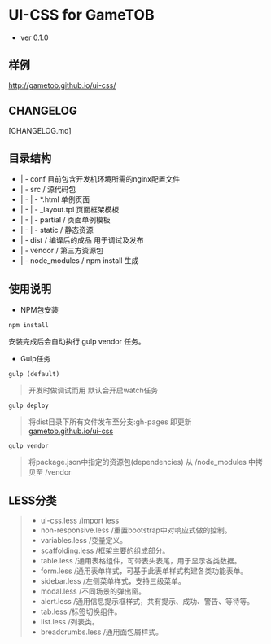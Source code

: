 # UI-CSS for GameTOB

- ver 0.1.0

## 样例
http://gametob.github.io/ui-css/

## CHANGELOG

[CHANGELOG.md]

## 目录结构
* | - conf  目前包含开发机环境所需的nginx配置文件
* | - src / 源代码包
* | -  | -  *.html 单例页面
* | -  | -  _layout.tpl 页面框架模板
* | -  | -  partial /  页面单例模板
* | -  | -  static  /  静态资源
* | - dist / 编译后的成品 用于调试及发布
* | - vendor / 第三方资源包
* | - node_modules / npm install 生成


## 使用说明

- NPM包安装

````
npm install
````
安装完成后会自动执行 gulp vendor 任务。

- Gulp任务
````
gulp (default)
```` 
>开发时做调试而用 默认会开启watch任务

````
gulp deploy
```` 
> 将dist目录下所有文件发布至分支:gh-pages 即更新 [gametob.github.io/ui-css](http://gametob.github.io/ui-css/)

````
gulp vendor
```` 
> 将package.json中指定的资源包(dependencies) 从 /node_modules 中拷贝至 /vendor

## LESS分类

> * ui-css.less /import less
> * non-responsive.less /重置bootstrap中对响应式做的控制。
> * variables.less /变量定义。
> * scaffolding.less /框架主要的组成部分。
> * table.less /通用表格组件，可带表头表尾，用于显示各类数据。
> * form.less /通用表单样式，可基于此表单样式构建各类功能表单。
> * sidebar.less /左侧菜单样式，支持三级菜单。
> * modal.less /不同场景的弹出窗。
> * alert.less /通用信息提示框样式，共有提示、成功、警告、等待等。
> * tab.less /标签切换组件。
> * list.less /列表类。
> * breadcrumbs.less /通用面包屑样式。

